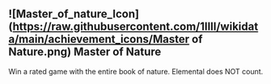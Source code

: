 ## ![Master_of_nature_Icon](https://raw.githubusercontent.com/1IlIl/wikidata/main/achievement_icons/Master of Nature.png) Master of Nature


Win a rated game with the entire book of nature. Elemental does NOT count.

